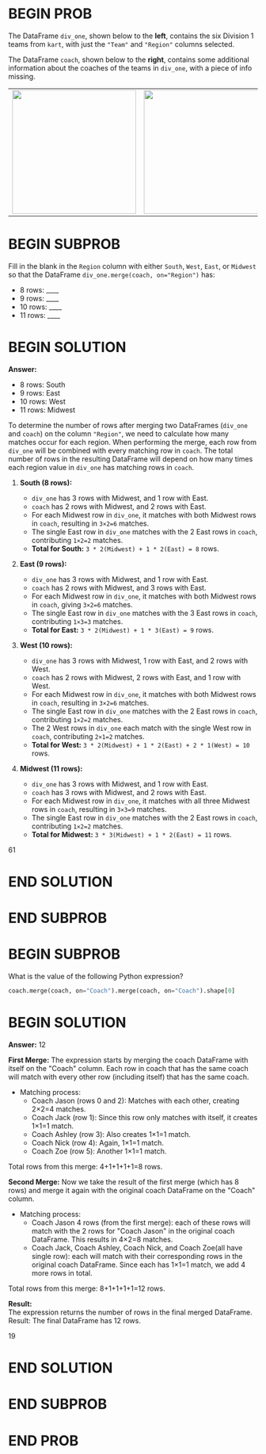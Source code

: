 # BEGIN PROB

The DataFrame `div_one`, shown below to the **left**, contains the six Division 1 teams from `kart`, with just the `"Team"` and `"Region"` columns selected.

The DataFrame `coach`, shown below to the **right**, contains some additional information about the coaches of the teams in `div_one`, with a piece of info missing.

<center>
<table>
<tr>
<td><img src='../assets/images/su24-midterm/div_one.png' height=250></td>
<td><img src='../assets/images/su24-midterm/coaches.png' height=250></td>
</tr>
</table>
</center>

# BEGIN SUBPROB

Fill in the blank in the `Region` column with either `South`, `West`, `East`, or `Midwest` so that the DataFrame `div_one.merge(coach, on="Region")` has:

- 8 rows: \_\_\_\_  
- 9 rows: \_\_\_\_  
- 10 rows: \_\_\_\_  
- 11 rows: \_\_\_\_  

# BEGIN SOLUTION

**Answer:**  

- 8 rows: South  
- 9 rows: East  
- 10 rows: West  
- 11 rows: Midwest  

To determine the number of rows after merging two DataFrames (`div_one` and `coach`) on the column `"Region"`, we need to calculate how many matches occur for each region. When performing the merge, each row from `div_one` will be combined with every matching row in `coach`. The total number of rows in the resulting DataFrame will depend on how many times each region value in `div_one` has matching rows in `coach`.

1. **South (8 rows):**  
   - `div_one` has 3 rows with Midwest, and 1 row with East.  
   - `coach` has 2 rows with Midwest, and 2 rows with East.  
   - For each Midwest row in `div_one`, it matches with both Midwest rows in `coach`, resulting in `3×2=6` matches.  
   - The single East row in `div_one` matches with the 2 East rows in `coach`, contributing `1×2=2` matches.  
   - **Total for South:** `3 * 2(Midwest) + 1 * 2(East) = 8` rows.

2. **East (9 rows):**  
   - `div_one` has 3 rows with Midwest, and 1 row with East.  
   - `coach` has 2 rows with Midwest, and 3 rows with East.  
   - For each Midwest row in `div_one`, it matches with both Midwest rows in `coach`, giving `3×2=6` matches.  
   - The single East row in `div_one` matches with the 3 East rows in `coach`, contributing `1×3=3` matches.  
   - **Total for East:** `3 * 2(Midwest) + 1 * 3(East) = 9` rows.

3. **West (10 rows):**  
   - `div_one` has 3 rows with Midwest, 1 row with East, and 2 rows with West.  
   - `coach` has 2 rows with Midwest, 2 rows with East, and 1 row with West.  
   - For each Midwest row in `div_one`, it matches with both Midwest rows in `coach`, resulting in `3×2=6` matches.  
   - The single East row in `div_one` matches with the 2 East rows in `coach`, contributing `1×2=2` matches.  
   - The 2 West rows in `div_one` each match with the single West row in `coach`, contributing `2×1=2` matches.  
   - **Total for West:** `3 * 2(Midwest) + 1 * 2(East) + 2 * 1(West) = 10` rows.

4. **Midwest (11 rows):**  
   - `div_one` has 3 rows with Midwest, and 1 row with East.  
   - `coach` has 3 rows with Midwest, and 2 rows with East.  
   - For each Midwest row in `div_one`, it matches with all three Midwest rows in `coach`, resulting in `3×3=9` matches.  
   - The single East row in `div_one` matches with the 2 East rows in `coach`, contributing `1×2=2` matches.  
   - **Total for Midwest:** `3 * 3(Midwest) + 1 * 2(East) = 11` rows.

<average>61</average>

# END SOLUTION

# END SUBPROB

# BEGIN SUBPROB

What is the value of the following Python expression?

```py
coach.merge(coach, on="Coach").merge(coach, on="Coach").shape[0]
```

# BEGIN SOLUTION

**Answer:** 12

**First Merge:**
The expression starts by merging the coach DataFrame with itself on the "Coach" column. Each row in coach that has the same coach will match with every other row (including itself) that has the same coach.

- Matching process:
    - Coach Jason (rows 0 and 2): Matches with each other, creating 2×2=4 matches.
    - Coach Jack (row 1): Since this row only matches with itself, it creates 1×1=1 match.
    - Coach Ashley (row 3): Also creates 1×1=1 match.
    - Coach Nick (row 4): Again, 1×1=1 match.
    - Coach Zoe (row 5): Another 1×1=1 match.

Total rows from this merge: 4+1+1+1+1=8 rows.

**Second Merge:**
Now we take the result of the first merge (which has 8 rows) and merge it again with the original coach DataFrame on the "Coach" column.

- Matching process:
    - Coach Jason 4 rows (from the first merge): each of these rows will match with the 2 rows for "Coach Jason" in the original coach DataFrame. This results in 4×2=8 matches.
    - Coach Jack, Coach Ashley, Coach Nick, and Coach Zoe(all have single row): each will match with their corresponding rows in the original coach DataFrame. Since each has 1×1=1 match, we add 4 more rows in total.

Total rows from this merge: 8+1+1+1+1=12 rows.

**Result:**\
The expression returns the number of rows in the final merged DataFrame.\
Result: The final DataFrame has 12 rows.

<average>19</average>

# END SOLUTION

# END SUBPROB

# END PROB
